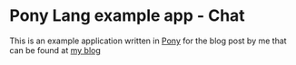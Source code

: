 Pony Lang example app - Chat
============================

This is an example application written in [Pony](http://www.ponylang.org) for the blog post by me that can be found at [my blog](http://www.piotrbuda.me/)